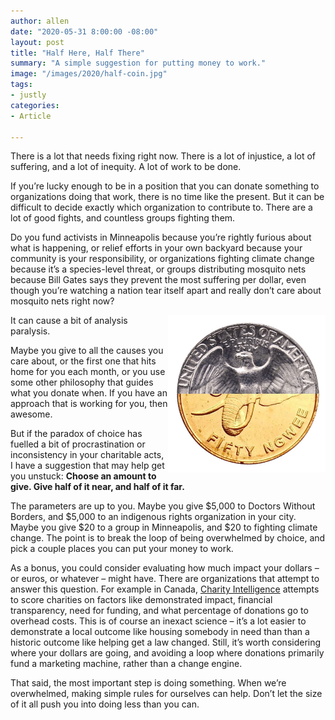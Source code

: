 ```yaml
---
author: allen
date: "2020-05-31 8:00:00 -08:00"
layout: post
title: "Half Here, Half There"
summary: "A simple suggestion for putting money to work."
image: "/images/2020/half-coin.jpg"
tags:
- justly
categories:
- Article

---
```


There is a lot that needs fixing right now. There is a lot of injustice, a lot of suffering, and a lot of inequity. A lot of work to be done.

If you’re lucky enough to be in a position that you can donate something to organizations doing that work, there is no time like the present. But it can be difficult to decide exactly which organization to contribute to. There are a lot of good fights, and countless groups fighting them.

Do you fund activists in Minneapolis because you’re rightly furious about what is happening, or relief efforts in your own backyard because your community is your responsibility, or organizations fighting climate change because it’s a species-level threat, or groups distributing mosquito nets because Bill Gates says they prevent the most suffering per dollar, even though you’re watching a nation tear itself apart and really don’t care about mosquito nets right now?

<img src="/images/2020/half-coin.jpg" style="width: 50%; float: right" >

It can cause a bit of analysis paralysis.

Maybe you give to all the causes you care about, or the first one that hits home for you each month, or you use some other philosophy that guides what you donate when. If you have an approach that is working for you, then awesome.

But if the paradox of choice has fuelled a bit of procrastination or inconsistency in your charitable acts, I have a suggestion that may help get you unstuck: **Choose an amount to give. Give half of it near, and half of it far.** 

The parameters are up to you. Maybe you give $5,000 to Doctors Without Borders, and $5,000 to an indigenous rights organization in your city. Maybe you give $20 to a group in Minneapolis, and $20 to fighting climate change. The point is to break the loop of being overwhelmed by choice, and pick a couple places you can put your money to work.

As a bonus, you could consider evaluating how much impact your dollars – or euros, or whatever – might have. There are organizations that attempt to answer this question. For example in Canada, [Charity Intelligence](https://www.charityintelligence.ca/) attempts to score charities on factors like demonstrated impact, financial transparency, need for funding, and what percentage of donations go to overhead costs. This is of course an inexact science – it’s a lot easier to demonstrate a local outcome like housing somebody in need than than a historic outcome like helping get a law changed. Still, it’s worth considering where your dollars are going, and avoiding a loop where donations primarily fund a marketing machine, rather than a change engine.

That said, the most important step is doing something. When we’re overwhelmed, making simple rules for ourselves can help. Don’t let the size of it all push you into doing less than you can.
